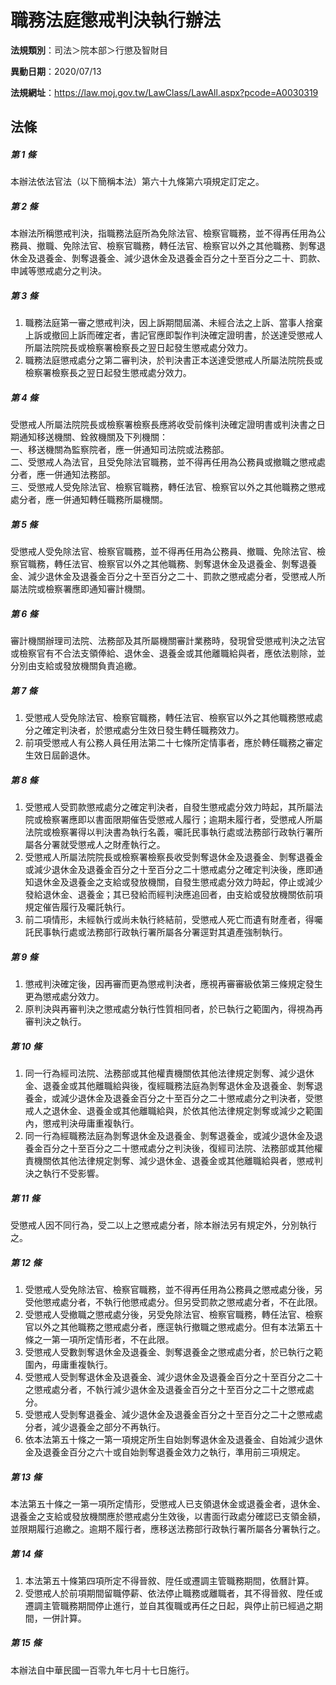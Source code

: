 # 職務法庭懲戒判決執行辦法

**法規類別**：司法＞院本部＞行懲及智財目

**異動日期**：2020/07/13  

**法規網址**：https://law.moj.gov.tw/LawClass/LawAll.aspx?pcode=A0030319





## 法條
##### 第 1 條
本辦法依法官法（以下簡稱本法）第六十九條第六項規定訂定之。

##### 第 2 條
本辦法所稱懲戒判決，指職務法庭所為免除法官、檢察官職務，並不得再任用為公務員、撤職、免除法官、檢察官職務，轉任法官、檢察官以外之其他職務、剝奪退休金及退養金、剝奪退養金、減少退休金及退養金百分之十至百分之二十、罰款、申誡等懲戒處分之判決。

##### 第 3 條
1. 職務法庭第一審之懲戒判決，因上訴期間屆滿、未經合法之上訴、當事人捨棄上訴或撤回上訴而確定者，書記官應即製作判決確定證明書，於送達受懲戒人所屬法院院長或檢察署檢察長之翌日起發生懲戒處分效力。
1. 職務法庭懲戒處分之第二審判決，於判決書正本送達受懲戒人所屬法院院長或檢察署檢察長之翌日起發生懲戒處分效力。

##### 第 4 條
受懲戒人所屬法院院長或檢察署檢察長應將收受前條判決確定證明書或判決書之日期通知移送機關、銓敘機關及下列機關：  
一、移送機關為監察院者，應一併通知司法院或法務部。  
二、受懲戒人為法官，且受免除法官職務，並不得再任用為公務員或撤職之懲戒處分者，應一併通知法務部。  
三、受懲戒人受免除法官、檢察官職務，轉任法官、檢察官以外之其他職務之懲戒處分者，應一併通知轉任職務所屬機關。

##### 第 5 條
受懲戒人受免除法官、檢察官職務，並不得再任用為公務員、撤職、免除法官、檢察官職務，轉任法官、檢察官以外之其他職務、剝奪退休金及退養金、剝奪退養金、減少退休金及退養金百分之十至百分之二十、罰款之懲戒處分者，受懲戒人所屬法院或檢察署應即通知審計機關。

##### 第 6 條
審計機關辦理司法院、法務部及其所屬機關審計業務時，發現曾受懲戒判決之法官或檢察官有不合法支領俸給、退休金、退養金或其他離職給與者，應依法剔除，並分別由支給或發放機關負責追繳。

##### 第 7 條
1. 受懲戒人受免除法官、檢察官職務，轉任法官、檢察官以外之其他職務懲戒處分之確定判決者，於懲戒處分生效日發生轉任職務效力。
1. 前項受懲戒人有公務人員任用法第二十七條所定情事者，應於轉任職務之審定生效日屆齡退休。

##### 第 8 條
1. 受懲戒人受罰款懲戒處分之確定判決者，自發生懲戒處分效力時起，其所屬法院或檢察署應即以書面限期催告受懲戒人履行；逾期未履行者，受懲戒人所屬法院或檢察署得以判決書為執行名義，囑託民事執行處或法務部行政執行署所屬各分署就受懲戒人之財產執行之。
1. 受懲戒人所屬法院院長或檢察署檢察長收受剝奪退休金及退養金、剝奪退養金或減少退休金及退養金百分之十至百分之二十懲戒處分之確定判決後，應即通知退休金及退養金之支給或發放機關，自發生懲戒處分效力時起，停止或減少發給退休金、退養金；其已發給而經判決應追回者，由支給或發放機關依前項規定催告履行及囑託執行。
1. 前二項情形，未經執行或尚未執行終結前，受懲戒人死亡而遺有財產者，得囑託民事執行處或法務部行政執行署所屬各分署逕對其遺產強制執行。

##### 第 9 條
1. 懲戒判決確定後，因再審而更為懲戒判決者，應視再審審級依第三條規定發生更為懲戒處分效力。
1. 原判決與再審判決之懲戒處分執行性質相同者，於已執行之範圍內，得視為再審判決之執行。

##### 第 10 條
1. 同一行為經司法院、法務部或其他權責機關依其他法律規定剝奪、減少退休金、退養金或其他離職給與後，復經職務法庭為剝奪退休金及退養金、剝奪退養金，或減少退休金及退養金百分之十至百分之二十懲戒處分之判決者，受懲戒人之退休金、退養金或其他離職給與，於依其他法律規定剝奪或減少之範圍內，懲戒判決毋庸重複執行。
1. 同一行為經職務法庭為剝奪退休金及退養金、剝奪退養金，或減少退休金及退養金百分之十至百分之二十懲戒處分之判決後，復經司法院、法務部或其他權責機關依其他法律規定剝奪、減少退休金、退養金或其他離職給與者，懲戒判決之執行不受影響。

##### 第 11 條
受懲戒人因不同行為，受二以上之懲戒處分者，除本辦法另有規定外，分別執行之。

##### 第 12 條
1. 受懲戒人受免除法官、檢察官職務，並不得再任用為公務員之懲戒處分後，另受他懲戒處分者，不執行他懲戒處分。但另受罰款之懲戒處分者，不在此限。
1. 受懲戒人受撤職之懲戒處分後，另受免除法官、檢察官職務，轉任法官、檢察官以外之其他職務之懲戒處分者，應逕執行撤職之懲戒處分。但有本法第五十條之一第一項所定情形者，不在此限。
1. 受懲戒人受數剝奪退休金及退養金、剝奪退養金之懲戒處分者，於已執行之範圍內，毋庸重複執行。
1. 受懲戒人受剝奪退休金及退養金、減少退休金及退養金百分之十至百分之二十之懲戒處分者，不執行減少退休金及退養金百分之十至百分之二十之懲戒處分。
1. 受懲戒人受剝奪退養金、減少退休金及退養金百分之十至百分之二十之懲戒處分者，減少退養金之部分不再執行。
1. 依本法第五十條之一第一項規定所生自始剝奪退休金及退養金、自始減少退休金及退養金百分之六十或自始剝奪退養金效力之執行，準用前三項規定。

##### 第 13 條
本法第五十條之一第一項所定情形，受懲戒人已支領退休金或退養金者，退休金、退養金之支給或發放機關應於懲戒處分生效後，以書面行政處分確認已支領金額，並限期履行追繳之。逾期不履行者，應移送法務部行政執行署所屬各分署執行之。

##### 第 14 條
1. 本法第五十條第四項所定不得晉敘、陞任或遷調主管職務期間，依曆計算。
1. 受懲戒人於前項期間留職停薪、依法停止職務或離職者，其不得晉敘、陞任或遷調主管職務期間停止進行，並自其復職或再任之日起，與停止前已經過之期間，一併計算。

##### 第 15 條
本辦法自中華民國一百零九年七月十七日施行。


